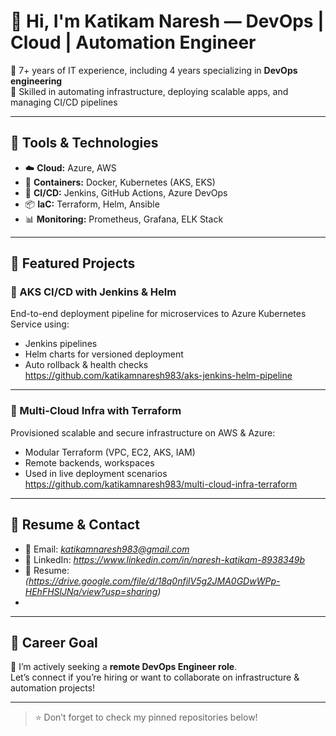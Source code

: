 # 👋 Hi, I'm Katikam Naresh — DevOps | Cloud | Automation Engineer

🔧 7+ years of IT experience, including 4 years specializing in **DevOps engineering**  
🚀 Skilled in automating infrastructure, deploying scalable apps, and managing CI/CD pipelines

---

## 🔧 Tools & Technologies
- ☁️ **Cloud:** Azure, AWS
- 🐳 **Containers:** Docker, Kubernetes (AKS, EKS)
- 🔁 **CI/CD:** Jenkins, GitHub Actions, Azure DevOps
- 📦 **IaC:** Terraform, Helm, Ansible
- 📊 **Monitoring:** Prometheus, Grafana, ELK Stack

---

## 🚀 Featured Projects

### 🔹 AKS CI/CD with Jenkins & Helm
End-to-end deployment pipeline for microservices to Azure Kubernetes Service using:
- Jenkins pipelines
- Helm charts for versioned deployment
- Auto rollback & health checks
https://github.com/katikamnaresh983/aks-jenkins-helm-pipeline
---

### 🔹 Multi-Cloud Infra with Terraform
Provisioned scalable and secure infrastructure on AWS & Azure:
- Modular Terraform (VPC, EC2, AKS, IAM)
- Remote backends, workspaces
- Used in live deployment scenarios
https://github.com/katikamnaresh983/multi-cloud-infra-terraform
---

## 📄 Resume & Contact

- 📧 Email: *katikamnaresh983@gmail.com*
- 🔗 LinkedIn: *https://www.linkedin.com/in/naresh-katikam-8938349b*
- 📄 Resume: *(https://drive.google.com/file/d/18q0nfilV5g2JMA0GDwWPp-HEhFHSlJNq/view?usp=sharing)*
- 

---

## 🎯 Career Goal

💼 I’m actively seeking a **remote DevOps Engineer role**.  
Let’s connect if you’re hiring or want to collaborate on infrastructure & automation projects!

---

> ⭐️ Don’t forget to check my pinned repositories below!
